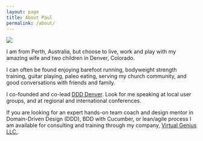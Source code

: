 ```yaml
---
layout: page
title: About Paul
permalink: /about/
---
```

<img class="gravatar" src="http://www.gravatar.com/avatar/4ce180eb1538932a4cc5b14c9eb0e83b?s=300">
<p>I am from Perth, Australia, but choose to live, work and play with my amazing wife and two children in Denver, Colorado.</p> 

<p>I can often be found enjoying barefoot running, bodyweight strength training, guitar playing, paleo eating, serving my church community, and good conversations with friends and family.</p>

<p>I co-founded and co-lead <a href="http://bit.ly/ddd_den">DDD Denver</a>. Look for me speaking at local user groups, and at regional and international conferences.</p>

<p>If you are looking for an expert hands-on team coach and design mentor in Domain-Driven Design (DDD), BDD with Cucumber, or lean/agile process I am available for consulting and training through my company, <a href="http://www.virtual-genius.com">Virtual Genius LLC.</a>.</p>
